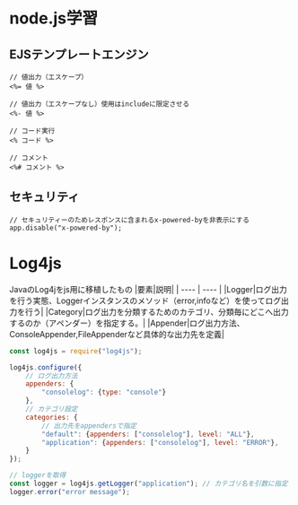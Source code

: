 # node.js学習

## EJSテンプレートエンジン

```
// 値出力（エスケープ）
<%= 値 %>

// 値出力（エスケープなし）使用はincludeに限定させる
<%- 値 %>

// コード実行
<% コード %>

// コメント
<%# コメント %>
```

## セキュリティ
```
// セキュリティーのためレスポンスに含まれるx-powered-byを非表示にする
app.disable("x-powered-by");
```

# Log4js

JavaのLog4jをjs用に移植したもの
|要素|説明|
| ---- | ---- |
|Logger|ログ出力を行う実態、Loggerインスタンスのメソッド（error,infoなど）を使ってログ出力を行う|
|Category|ログ出力を分類するためのカテゴリ、分類毎にどこへ出力するのか（アペンダー）を指定する。|
|Appender|ログ出力方法、ConsoleAppender,FileAppenderなど具体的な出力先を定義|

```javascript
const log4js = require("log4js");

log4js.configure({
    // ログ出力方法
    appenders: {
        "consolelog": {type: "console"}
    },
    // カテゴリ設定
    categories: {
        // 出力先をappendersで指定
        "default": {appenders: ["consolelog"], level: "ALL"},
        "application": {appenders: ["consolelog"], level: "ERROR"},
    }
});

// loggerを取得
const logger = log4js.getLogger("application"); // カテゴリ名を引数に指定
logger.error("error message");
```